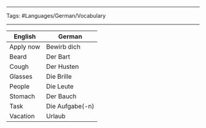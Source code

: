 ___
Tags: #Languages/German/Vocabulary 
___
English | German
------------ | ------------
Apply now | Bewirb dich
Beard | Der Bart
Cough | Der Husten
Glasses | Die Brille
People | Die Leute
Stomach | Der Bauch
Task | Die Aufgabe(-n)
Vacation | Urlaub